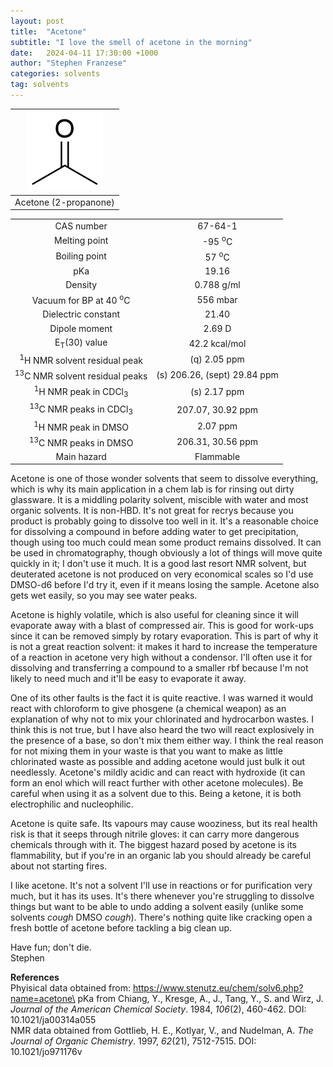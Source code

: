 ```yaml
---
layout: post
title:  "Acetone"
subtitle: "I love the smell of acetone in the morning"
date:   2024-04-11 17:30:00 +1000
author: "Stephen Franzese"
categories: solvents
tag: solvents
---
```



|![acetone](/assets/acetone.png)|
|:---:|
|Acetone (2-propanone)|

|  |  |
| :----------------: | :-----------------: |
| CAS number       | 	     67-64-1 |
| Melting point |   -95 <sup>o</sup>C  |
| Boiling point | 57 <sup>o</sup>C |
|      pKa      |         19.16        |
|    Density    |       0.788 g/ml      |
| Vacuum for BP at 40 <sup>o</sup>C |     556 mbar     |
| Dielectric constant | 21.40 |
| Dipole moment| 2.69 D |
| E<sub>T</sub>(30) value | 42.2 kcal/mol |
| <sup>1</sup>H NMR solvent residual peak | (q) 2.05 ppm |
| <sup>13</sup>C NMR solvent residual peaks | (s) 206.26, (sept) 29.84 ppm |
| <sup>1</sup>H NMR peak in CDCl<sub>3</sub>| (s) 2.17 ppm |
| <sup>13</sup>C NMR peaks in CDCl<sub>3</sub>| 207.07, 30.92 ppm |
| <sup>1</sup>H NMR peak in DMSO | 2.07 ppm |
| <sup>13</sup>C NMR peaks in DMSO | 206.31, 30.56 ppm |
| Main hazard  | Flammable |

Acetone is one of those wonder solvents that seem to dissolve everything, which is why its main application in a chem lab is for rinsing out dirty glassware. It is a middling polarity solvent, miscible with water and most organic solvents. It is non-HBD. It's not great for recrys because you product is probably going to dissolve too well in it. It's a reasonable choice for dissolving a compound in before adding water to get precipitation, though using too much could mean some product remains dissolved. It can be used in chromatography, though obviously a lot of things will move quite quickly in it; I don't use it much. It is a good last resort NMR solvent, but deuterated acetone is not produced on very economical scales so I'd use DMSO-d6 before I'd try it, even if it means losing the sample. Acetone also gets wet easily, so you may see water peaks.

Acetone is highly volatile, which is also useful for cleaning since it will evaporate away with a blast of compressed air. This is good for work-ups since it can be removed simply by rotary evaporation. This is part of why it is not a great reaction solvent: it makes it hard to increase the temperature of a reaction in acetone very high without a condensor. I'll often use it for dissolving and transferring a compound to a smaller rbf because I'm not likely to need much and it'll be easy to evaporate it away.

One of its other faults is the fact it is quite reactive. I was warned it would react with chloroform to give phosgene (a chemical weapon) as an explanation of why not to mix your chlorinated and hydrocarbon wastes. I think this is not true, but I have also heard the two will react explosively in the presence of a base, so don't mix them either way. I think the real reason for not mixing them in your waste is that you want to make as little chlorinated waste as possible and adding acetone would just bulk it out needlessly. Acetone's mildly acidic and can react with hydroxide (it can form an enol which will react further with other acetone molecules). Be careful when using it as a solvent due to this. Being a ketone, it is both electrophilic and nucleophilic.

Acetone is quite safe. Its vapours may cause wooziness, but its real health risk is that it seeps through nitrile gloves: it can carry more dangerous chemicals through with it. The biggest hazard posed by acetone is its flammability, but if you're in an organic lab you should already be careful about not starting fires.

I like acetone. It's not a solvent I'll use in reactions or for purification very much, but it has its uses. It's there whenever you're struggling to dissolve things but want to be able to undo adding a solvent easily (unlike some solvents *cough* DMSO *cough*). There's nothing quite like cracking open a fresh bottle of acetone before tackling a big clean up.

Have fun; don't die.\
Stephen

**References**\
Phyisical data obtained from: https://www.stenutz.eu/chem/solv6.php?name=acetone\
pKa from Chiang, Y., Kresge, A., J., Tang, Y., S. and Wirz, J. *Journal of the American Chemical Society*. 1984, *106*(2), 460-462. DOI: 10.1021/ja00314a055\
NMR data obtained from Gottlieb, H. E., Kotlyar, V., and Nudelman, A. *The Journal of Organic Chemistry*. 1997, *62*(21), 7512-7515. DOI: 10.1021/jo971176v
